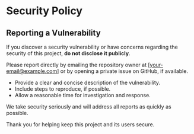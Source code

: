 # Security Policy

## Reporting a Vulnerability

If you discover a security vulnerability or have concerns regarding the security of this project, **do not disclose it publicly**.

Please report directly by emailing the repository owner at [your-email@example.com] or by opening a private issue on GitHub, if available.

- Provide a clear and concise description of the vulnerability.
- Include steps to reproduce, if possible.
- Allow a reasonable time for investigation and response.

We take security seriously and will address all reports as quickly as possible.

Thank you for helping keep this project and its users secure.

